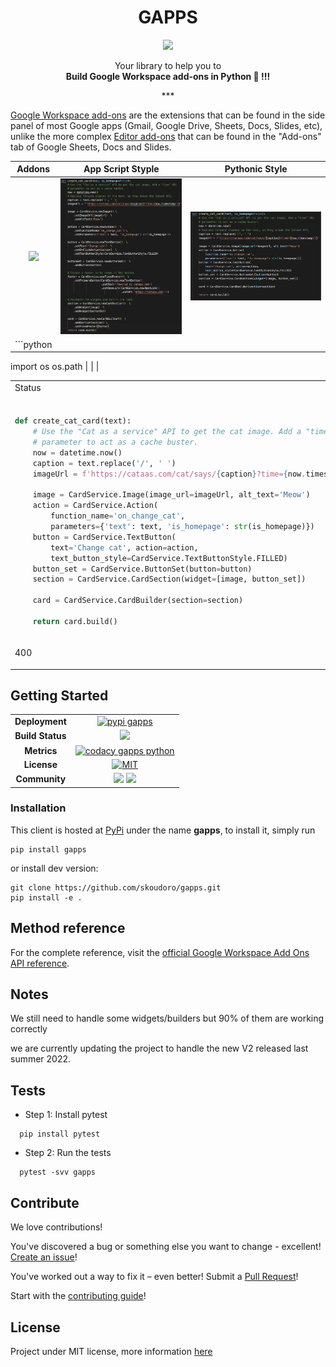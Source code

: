 <h1 align="center">GAPPS</h1>
<p align="center">
<img height="100px" src="https://www.gstatic.com/images/icons/material/system/1x/pets_black_48dp.png">
</p>

<p align="center"> Your library to help you to <br><b>Build Google Workspace add-ons in Python  🐍 !!!</b>

<p align="center">
***
</p>

[Google Workspace add-ons](https://developers.google.com/workspace/add-ons/how-tos/building-gsuite-addons) are the extensions that can be found in the side panel of most Google apps (Gmail, Google Drive, Sheets, Docs, Slides, etc), unlike the more complex [Editor add-ons](https://developers.google.com/workspace/add-ons/how-tos/building-editor-addons) that can be found in the "Add-ons" tab of Google Sheets, Docs and Slides.

| Addons             |  App Script Styple | Pythonic Style |
:-------------------------:|:-------------------------:|:-------------------------:|
![](https://developers.google.com/apps-script/add-ons/images/workspace-addons-cats.png)  |  ![](docs/source/_static/images/code_app_script_style.png?raw=true) | ![](docs/source/_static/images/code_python_style.png?raw=true) |
| ```python
   import os
   os.path |  |  |


<table>
<tr>
<td> Status </td> <td> Response </td>
</tr>
<tr>
<td>

```python

def create_cat_card(text):
    # Use the "Cat as a service" API to get the cat image. Add a "time" URL
    # parameter to act as a cache buster.
    now = datetime.now()
    caption = text.replace('/', ' ')
    imageUrl = f'https://cataas.com/cat/says/{caption}?time={now.timestamp()}'

    image = CardService.Image(image_url=imageUrl, alt_text='Meow')
    action = CardService.Action(
        function_name='on_change_cat',
        parameters={'text': text, 'is_homepage': str(is_homepage)})
    button = CardService.TextButton(
        text='Change cat', action=action,
        text_button_style=CardService.TextButtonStyle.FILLED)
    button_set = CardService.ButtonSet(button=button)
    section = CardService.CardSection(widget=[image, button_set])

    card = CardService.CardBuilder(section=section)

    return card.build()

```
</td>
<td>

```python

def create_cat_card(text):
    # Use the "Cat as a service" API to get the cat image. Add a "time" URL
    # parameter to act as a cache buster.
    now = datetime.now()
    caption = text.replace('/', ' ')
    imageUrl = f'https://cataas.com/cat/says/{caption}?time={now.timestamp()}'

    image = CardService.Image(image_url=imageUrl, alt_text='Meow')
    action = CardService.Action(
        function_name='on_change_cat',
        parameters={'text': text, 'is_homepage': str(is_homepage)})
    button = CardService.TextButton(
        text='Change cat', action=action,
        text_button_style=CardService.TextButtonStyle.FILLED)
    button_set = CardService.ButtonSet(button=button)
    section = CardService.CardSection(widget=[image, button_set])

    card = CardService.CardBuilder(section=section)

    return card.build()
```

</td>
</tr>
<tr>
<td> 400 </td>
<td>

**Markdown** _here_. (Blank lines needed before and after!)

</td>
</tr>
</table>


## Getting Started

<table align="center">
    <tr>
      <td align="center"><b>Deployment</b></td>
      <td align="center"><a href="https://pypi.org/project/gapps/"><img src="https://img.shields.io/pypi/v/gapps.svg?logo=python&logoColor=white" alt="pypi gapps"></a></td>
    </tr>
    <tr>
      <td align="center"><b>Build Status</b></td>
      <td align="center"><a href="https://github.com/skoudoro/gapps/actions?query=workflow%3ATest"><img src="https://github.com/skoudoro/gapps/actions/workflows/test.yml/badge.svg"></a></td>
    </tr>
    <tr>
      <td align="center"><b>Metrics</b></td>
      <td align="center">
        <a href="https://app.codacy.com/manual/skab12/gapps?utm_source=github.com&utm_medium=referral&utm_content=skoudoro/gapps&utm_campaign=Badge_Grade_Dashboard"><img src="https://api.codacy.com/project/badge/Grade/9c17e95d29cd489ba86411db969a576e" alt="codacy gapps python"></a>
<!-- <a href="https://codecov.io/gh/skoudoro/gapps"><img src="https://codecov.io/gh/skoudoro/gapps/branch/master/graph/badge.svg" alt="codecov gapps python"></a>  -->
      </td>
    </tr>
    <tr>
      <td align="center"><b>License</b></td>
      <td align="center"><a href="https://opensource.org/licenses/MIT"><img src="https://img.shields.io/badge/License-MIT-blue.svg" alt="MIT"></a></td>
    </tr>
    <tr>
      <td align="center"><b>Community</b></td>
      <td align="center"> <a href="https://github.com/skoudoro/gapps/blob/master/CONTRIBUTING.rst"><img src="https://img.shields.io/badge/contributions-welcome-brightgreen.svg?style=flat"></a> <a href="https://github.com/skoudoro/gapps/blob/master/CONTRIBUTING.rst"><img src="https://img.shields.io/badge/PRs-welcome-brightgreen.svg?style=flat-square"></a></td>
    </tr>
</table>
<!-- <a href="https://github.com/skoudoro/gapps/graphs/contributors"><img src="https://img.shields.io/github/contributors/skoudoro/gapps.svg"></a> -->



### Installation

This client is hosted at [PyPi](https://pypi.org/project/gapps/) under the name **gapps**, to install it, simply run

```terminal
pip install gapps
```

or install dev version:

```terminal
git clone https://github.com/skoudoro/gapps.git
pip install -e .
````

## Method reference

For the complete reference, visit the [official Google Workspace Add Ons API reference](https://developers.google.com/apps-script/reference/card-service).

## Notes

We still need to handle some widgets/builders but 90% of them are working correctly

we are currently updating the project to handle the new V2 released last summer 2022.

<!-- ## Features -->

## Tests

* Step 1: Install pytest

```terminal
  pip install pytest
```

* Step 2: Run the tests

```terminal
  pytest -svv gapps
```

## Contribute

We love contributions!

You've discovered a bug or something else you want to change - excellent! [Create an issue](https://github.com/skoudoro/gapps/issues)!

You've worked out a way to fix it – even better! Submit a [Pull Request](https://github.com/skoudoro/gapps/pulls)!

Start with the [contributing guide](https://github.com/skoudoro/gapps/blob/master/CONTRIBUTING.rst)!

## License

Project under MIT license, more information [here](https://github.com/skoudoro/gapps/blob/master/LICENSE)
